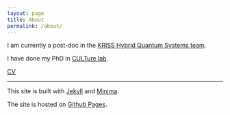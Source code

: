 ```yaml
---
layout: page
title: About
permalink: /about/
---
```


I am currently a post-doc in the [KRISS Hybrid Quantum Systems team](https://www.kriss.re.kr/departmentEngWeb/department2deptsView.es?mid=a20204030100&kd2_code=1000038).

I have done my PhD in [CULTure lab](https://absoluteze.ro/).

[CV](/assets/CV.pdf)

---


This site is built with [Jekyll](https://jekyllrb.com/) and [Minima](https://github.com/jekyll/minima).

The site is hosted on [Github Pages](https://pages.github.com/).
